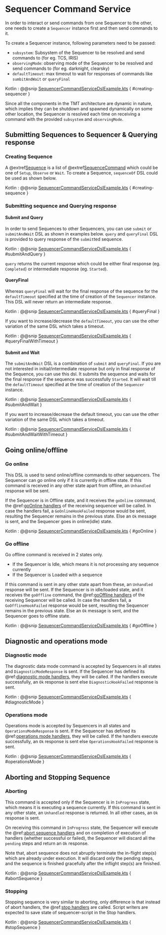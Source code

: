 # Sequencer Command Service

In order to interact or send commands from one Sequencer to the other, one needs to create a `Sequencer` instance first
and then send commands to it.

To create a Sequencer instance, following parameters need to be passed:

* `subsystem`: Subsystem of the Sequencer to be resolved and send commands to (for eg. TCS, IRIS)
* `observingMode`: observing mode of the Sequencer to be resolved and send commands to (for eg. darknight, clearsky)
* `defaultTimeout`: max timeout to wait for responses of commands like `sumbitAndWait` or `queryFinal`

Kotlin
: @@snip [SequencerCommandServiceDslExample.kts](../../../../../../../examples/src/main/kotlin/esw/ocs/scripts/examples/paradox/SequencerCommandServiceDslExample.kts) { #creating-sequencer }

Since all the components in the TMT architecture are dynamic in nature, which implies they can be shutdown and spawned dynamically
on some other location, the Sequencer is resolved each time on receiving a command with the provided `subsystem` and `observingMode`.

## Submitting Sequences to Sequencer & Querying response

### Creating Sequence

A @extref[Sequence](csw_scaladoc:csw/params/commands/Sequence.html) is a list of @extref[SequenceCommand](csw_scaladoc:csw/params/commands/SequenceCommand.html) which could
be one of `Setup`, `Observe` or `Wait`. To create a Sequence, `sequenceOf` DSL could be used as shown below.

Kotlin
: @@snip [SequencerCommandServiceDslExample.kts](../../../../../../../examples/src/main/kotlin/esw/ocs/scripts/examples/paradox/SequencerCommandServiceDslExample.kts) { #creating-sequence }  
  
### Submitting sequence and Querying response

#### Submit and Query

In order to send Sequences to other Sequencers, you can use `submit` or `submitAndWait` DSL as shown in examples below.
`query` and `queryFinal` DSL is provided to query response of the `submit`ted sequence.

Kotlin
: @@snip [SequencerCommandServiceDslExample.kts](../../../../../../../examples/src/main/kotlin/esw/ocs/scripts/examples/paradox/SequencerCommandServiceDslExample.kts) { #submitAndQuery }  

`query` returns the current response which could be either final response (eg. `Completed`) or intermediate response (eg. `Started`).

#### QueryFinal

Whereas `queryFinal` will wait for the final response of the sequence for the `defaultTimeout`
specified at the time of creation of the `Sequencer` instance. This DSL will never return an intermediate response.

Kotlin
: @@snip [SequencerCommandServiceDslExample.kts](../../../../../../../examples/src/main/kotlin/esw/ocs/scripts/examples/paradox/SequencerCommandServiceDslExample.kts) { #queryFinal }  

If you want to increase/decrease the `defaultTimeout`, you can use the other variation of the same DSL which takes a timeout.

Kotlin
: @@snip [SequencerCommandServiceDslExample.kts](../../../../../../../examples/src/main/kotlin/esw/ocs/scripts/examples/paradox/SequencerCommandServiceDslExample.kts) { #queryFinalWithTimeout }  

#### Submit and Wait

The `submitAndWait` DSL is a combination of `submit` and `queryFinal`. If you are not interested in initial/intermediate response
but only in final response of the Sequence, you can use this dsl. It submits the sequence and waits for the final response
if the sequence was successfully `Started`. It will wait till the `defaultTimeout` specified at the time of creation of the 
`Sequencer` instance.

Kotlin
: @@snip [SequencerCommandServiceDslExample.kts](../../../../../../../examples/src/main/kotlin/esw/ocs/scripts/examples/paradox/SequencerCommandServiceDslExample.kts) { #submitAndWait }  

If you want to increase/decrease the default timeout, you can use the other variation of the same DSL which takes a timeout.

Kotlin
: @@snip [SequencerCommandServiceDslExample.kts](../../../../../../../examples/src/main/kotlin/esw/ocs/scripts/examples/paradox/SequencerCommandServiceDslExample.kts) { #submitAndWaitWithTimeout }  


## Going online/offline

### Go online

This DSL is used to send online/offline commands to other sequencers.
The Sequencer can go online only if it is currently in offline state. If this command is received in any other
state apart from offline, an `Unhandled` response will be sent.

If the Sequencer is in Offline state, and it receives the `goOnline` command, the @ref:[goOnline handlers](../handlers.md#online-and-offline-handlers) of the receiving sequencer
will be called. In case the handlers fail, a `GoOnlineHookFailed` response would be sent, resulting the Sequencer remains in the previous state.
Else an `Ok` message is sent, and the Sequencer goes in online(idle) state. 

Kotlin
: @@snip [SequencerCommandServiceDslExample.kts](../../../../../../../examples/src/main/kotlin/esw/ocs/scripts/examples/paradox/SequencerCommandServiceDslExample.kts) { #goOnline }  

### Go offline

Go offline command is received in 2 states only.
 
* If the Sequencer is Idle, which means it is not processing any sequence currently
* If the Sequencer is Loaded with a sequence

If this command is sent in any other state apart from these, an `Unhandled` response will be sent. 
If the Sequencer is in idle/loaded state, and it receives the `goOffline` command, the @ref:[goOffline handlers](../handlers.md#online-and-offline-handlers)
of the receiving Sequencer will be called.
In case the handlers fail, a `GoOfflineHookFailed` response would be sent, resulting the Sequencer remains in the previous state.
Else an `Ok` message is sent, and the Sequencer goes to offline state. 

Kotlin
: @@snip [SequencerCommandServiceDslExample.kts](../../../../../../../examples/src/main/kotlin/esw/ocs/scripts/examples/paradox/SequencerCommandServiceDslExample.kts) { #goOffline }  

## Diagnostic and operations mode

### Diagnostic mode

The diagnostic data mode command is accepted by Sequencers in all states and `DiagnosticModeResponse` is sent. If the Sequencer has defined
its @ref:[diagnostic mode handlers](../handlers.md#diagnostic-mode-handler), they will be called. If the handlers execute successfully,
an `Ok` response is sent else `DiagnosticHookFailed` response is sent.

Kotlin
: @@snip [SequencerCommandServiceDslExample.kts](../../../../../../../examples/src/main/kotlin/esw/ocs/scripts/examples/paradox/SequencerCommandServiceDslExample.kts) { #diagnosticMode }  

### Operations mode

Operations mode is accepted by Sequencers in all states and `OperationsModeResponse` is sent. If the Sequencer has defined
its @ref:[operations mode handlers](../handlers.md#operations-mode-handler), they will be called. If the handlers execute successfully,
an `Ok` response is sent else `OperationsHookFailed` response is sent.

Kotlin
: @@snip [SequencerCommandServiceDslExample.kts](../../../../../../../examples/src/main/kotlin/esw/ocs/scripts/examples/paradox/SequencerCommandServiceDslExample.kts) { #operationsMode }  


## Aborting and Stopping Sequence

### Aborting

This command is accepted only if the Sequencer is in `InProgress` state, which means it is executing a sequence currently. 
If this command is sent in any other state, an `Unhandled` response is returned. In all other cases, an `Ok` response is sent.

On receiving this command in `InProgress` state, the Sequencer will execute the @ref:[abort sequence handlers](../handlers.md#abort-sequence-handler)
and on completion of execution of handlers (whether successful or failed), the Sequencer will discard all the `pending` steps
and return an `Ok` response.  

Note that, abort sequence does not abruptly terminate the in-flight step(s) which are already under execution. It will discard only the
pending steps, and the sequence is finished gracefully after the inflight step(s) are finished.

Kotlin
: @@snip [SequencerCommandServiceDslExample.kts](../../../../../../../examples/src/main/kotlin/esw/ocs/scripts/examples/paradox/SequencerCommandServiceDslExample.kts) { #abortSequence }  

### Stopping

Stopping sequence is very similar to aborting, only difference is that instead of abort handlers, the @ref:[stop handlers](../handlers.md#stop-handler)
are called. Script writers are expected to save state of sequencer-script in the Stop handlers.

Kotlin
: @@snip [SequencerCommandServiceDslExample.kts](../../../../../../../examples/src/main/kotlin/esw/ocs/scripts/examples/paradox/SequencerCommandServiceDslExample.kts) { #stopSequence }  
